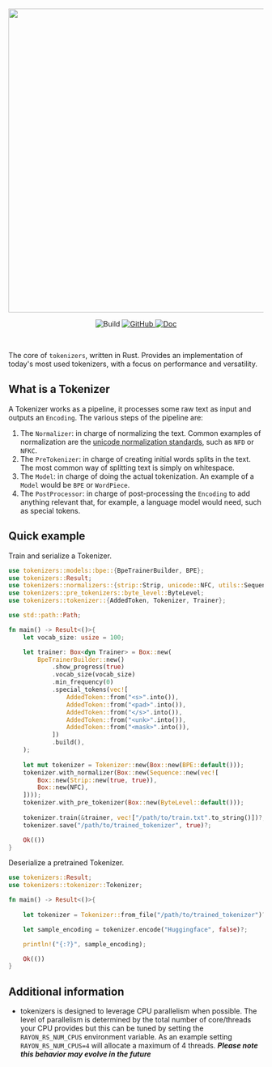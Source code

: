 <p align="center">
    <br>
    <img src="https://huggingface.co/landing/assets/tokenizers/tokenizers-logo.png" width="600"/>
    <br>
<p>
<p align="center">
    <img alt="Build" src="https://github.com/huggingface/tokenizers/workflows/Rust/badge.svg">
    <a href="https://github.com/huggingface/tokenizers/blob/master/LICENSE">
        <img alt="GitHub" src="https://img.shields.io/github/license/huggingface/tokenizers.svg?color=blue">
    </a>
    <a href="https://docs.rs/tokenizers/">
        <img alt="Doc" src="https://docs.rs/tokenizers/badge.svg">    
    </a>
</p>
<br>


The core of `tokenizers`, written in Rust.
Provides an implementation of today's most used tokenizers, with a focus on performance and
versatility.

## What is a Tokenizer

A Tokenizer works as a pipeline, it processes some raw text as input and outputs an `Encoding`.
The various steps of the pipeline are:

1. The `Normalizer`: in charge of normalizing the text. Common examples of normalization are
   the [unicode normalization standards](https://unicode.org/reports/tr15/#Norm_Forms), such as `NFD` or `NFKC`.
2. The `PreTokenizer`: in charge of creating initial words splits in the text. The most common way of
   splitting text is simply on whitespace.
3. The `Model`: in charge of doing the actual tokenization. An example of a `Model` would be
   `BPE` or `WordPiece`.
4. The `PostProcessor`: in charge of post-processing the `Encoding` to add anything relevant
   that, for example, a language model would need, such as special tokens.

## Quick example

Train and serialize a Tokenizer.


```Rust
use tokenizers::models::bpe::{BpeTrainerBuilder, BPE};
use tokenizers::Result;
use tokenizers::normalizers::{strip::Strip, unicode::NFC, utils::Sequence};
use tokenizers::pre_tokenizers::byte_level::ByteLevel;
use tokenizers::tokenizer::{AddedToken, Tokenizer, Trainer};

use std::path::Path;

fn main() -> Result<()>{
    let vocab_size: usize = 100;

    let trainer: Box<dyn Trainer> = Box::new(
        BpeTrainerBuilder::new()
            .show_progress(true)
            .vocab_size(vocab_size)
            .min_frequency(0)
            .special_tokens(vec![
                AddedToken::from("<s>".into()),
                AddedToken::from("<pad>".into()),
                AddedToken::from("</s>".into()),
                AddedToken::from("<unk>".into()),
                AddedToken::from("<mask>".into()),
            ])
            .build(),
    );
                                                                  
    let mut tokenizer = Tokenizer::new(Box::new(BPE::default()));
    tokenizer.with_normalizer(Box::new(Sequence::new(vec![
        Box::new(Strip::new(true, true)),
        Box::new(NFC),
    ])));
    tokenizer.with_pre_tokenizer(Box::new(ByteLevel::default()));
                                                                  
    tokenizer.train(&trainer, vec!["/path/to/train.txt".to_string()])?;
    tokenizer.save("/path/to/trained_tokenizer", true)?;

    Ok(())
}
```

Deserialize a pretrained Tokenizer.

```Rust
use tokenizers::Result;
use tokenizers::tokenizer::Tokenizer;

fn main() -> Result<()>{
                                                                  
    let tokenizer = Tokenizer::from_file("/path/to/trained_tokenizer")?;

    let sample_encoding = tokenizer.encode("Huggingface", false)?;

    println!("{:?}", sample_encoding);

    Ok(())
}
```

## Additional information

- tokenizers is designed to leverage CPU parallelism when possible. The level of parallelism is determined
by the total number of core/threads your CPU provides but this can be tuned by setting the `RAYON_RS_NUM_CPUS`
environment variable. As an example setting `RAYON_RS_NUM_CPUS=4` will allocate a maximum of 4 threads.
**_Please note this behavior may evolve in the future_**
